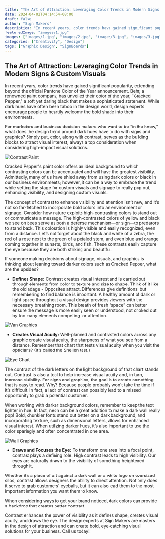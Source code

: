 ```yaml
---
title: "The Art of Attraction: Leveraging Color Trends in Modern Signs & Custom Visuals"
date: 2024-04-02T04:14:54-08:00
draft: false
author: "Sign Makers"
description: "In recent years, color trends have gained significant popularity, extending beyond the official Pantone Color of the Year announcement. Behr, a renowned paint company, has unveiled their color of the year, \"Cracked Pepper,\" a soft yet daring black that makes a sophisticated statement."
featuredImage: "images/1.jpg"
images: ["images/1.jpg", "images/2.jpg", "images/3.jpg", "images/3.jpg"]
categories: ["Creativity", "Design"]
tags: ["Graphic Design", "SignBoards"]
---
```


## The Art of Attraction: Leveraging Color Trends in Modern Signs & Custom Visuals

In recent years, color trends have gained significant popularity, extending beyond the official Pantone Color of the Year announcement. Behr, a renowned paint company, has unveiled their color of the year, "Cracked Pepper," a soft yet daring black that makes a sophisticated statement. While dark hues have often been taboo in the design world, design experts encourage people to heartily welcome the bold shade into their environments.

For marketers and business decision-makers who want to be “in the know,” what does the design trend around dark hues have to do with signs and graphics? Simply put, color, along with contrast, serves as the building blocks to attract visual interest, always a top consideration when considering high-impact visual solutions.

![Contrast Paint](images/1.jpg)

Cracked Pepper's paint color offers an ideal background to which contrasting colors can be accentuated and will have the greatest visibility. Admittedly, many of us have shied away from using dark colors or black in our business environments; however, it can be a way to embrace the trend while setting the stage for custom visuals and signage to really pop out, enhancing visibility, and designing custom visuals.

The concept of contrast to enhance visibility and attention isn’t new, and it’s not so far-fetched to incorporate bold colors into an environment or signage. Consider how nature exploits high-contrasting colors to stand out or communicate a message. The high-contrasted colors of yellow and black we see on bees serve as both a defense mechanism—or sign—to predators to stand back. This coloration is highly visible and easily recognized, even from a distance. Let’s not forget about the black and white of a zebra, the red of a rose next to the green of a petaled stem, and even blue and orange coming together in sunsets, birds, and fish. These contrasts easily capture the eye because they are both striking and beautiful.

If someone making decisions about signage, visuals, and graphics is thinking about leaning toward darker colors such as Cracked Pepper, what are the upsides?

- **Defines Shape:** Contrast creates visual interest and is carried out through elements from color to texture and size to shape. Think of it like the old adage - Opposites attract. Differences give definitions, but remembering to find balance is important. A healthy amount of dark or light space throughout a visual design provides viewers with the necessary breathing room. This breath of fresh “space” can better ensure the message is more easily seen or understood, not choked out by too many elements competing for attention.

![Van Graphics](images/3.jpg)

- **Creates Visual Acuity:** Well-planned and contrasted colors across any graphic create visual acuity, the sharpness of what you see from a distance. Remember that chart that tests visual acuity when you visit the opticians? (It’s called the Snellen test.)

![Eye Chart](images/2.jpg)

The contrast of the dark letters on the light background of that chart stands out. Contrast is also a tool to help increase visual acuity and, in turn, increase visibility. For signs and graphics, the goal is to create something that is easy to read. Why? Because people probably won’t take the time if it’s difficult. In fact, a lack of contrast can possibly lead to a missed opportunity to grab a potential customer.

When working with darker background colors, remember to keep the text lighter in hue. In fact, neon can be a great addition to make a dark wall really pop! Bold, chunkier fonts stand out better on a dark background, and incorporating texture, such as dimensional letters, allows for enhanced visual interest. When utilizing darker hues, it’s also important to use the color sparingly and often concentrated in one area.

![Wall Graphics](images/4.jpg)

- **Draws and Focuses the Eye:** To transform one area into a focal point, contrast plays a defining role. High contrast leads to high visibility. Our eyes are naturally drawn to the visibility of something heightened through it.

Whether it’s a piece of art against a dark wall or a white logo on oversized silos, contrast allows designers the ability to direct attention. Not only does it serve to grab customers' eyeballs, but it can also lead them to the most important information you want them to know.

When considering ways to get your brand noticed, dark colors can provide a backdrop that creates better contrast.

Contrast enhances the power of visibility as it defines shape, creates visual acuity, and draws the eye. The design experts at Sign Makers are masters in the design of attraction and can create bold, eye-catching visual solutions for your business. Call us today!
